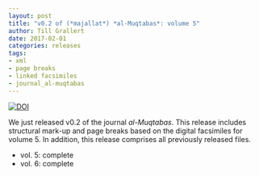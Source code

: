 ```yaml
---
layout: post
title: "v0.2 of (*majallat*) *al-Muqtabas*: volume 5"
author: Till Grallert
date: 2017-02-01
categories: releases
tags:
- xml
- page breaks
- linked facsimiles
- journal_al-muqtabas
---
```


[![DOI](https://zenodo.org/badge/DOI/10.5281/zenodo.266830.svg)](https://doi.org/10.5281/zenodo.266830)

We just released v0.2 of the journal *al-Muqtabas*. This release includes structural mark-up and page breaks based on the digital facsimiles for volume 5. In addition, this release comprises all previously released files.

- vol. 5: complete
- vol. 6: complete